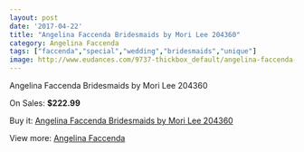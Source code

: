 ```yaml
---
layout: post
date: '2017-04-22'
title: "Angelina Faccenda Bridesmaids by Mori Lee 204360"
category: Angelina Faccenda
tags: ["faccenda","special","wedding","bridesmaids","unique"]
image: http://www.eudances.com/9737-thickbox_default/angelina-faccenda-bridesmaids-by-mori-lee-204360.jpg
---
```

Angelina Faccenda Bridesmaids by Mori Lee 204360

On Sales: **$222.99**
<a href="https://www.eudances.com/en/angelina-faccenda/3202-angelina-faccenda-bridesmaids-by-mori-lee-204360.html"><amp-img layout="responsive" width="600" height="600" src="//www.eudances.com/9737-thickbox_default/angelina-faccenda-bridesmaids-by-mori-lee-204360.jpg" alt="Angelina Faccenda Bridesmaids by Mori Lee 204360 0" /></a>
<a href="https://www.eudances.com/en/angelina-faccenda/3202-angelina-faccenda-bridesmaids-by-mori-lee-204360.html"><amp-img layout="responsive" width="600" height="600" src="//www.eudances.com/9740-thickbox_default/angelina-faccenda-bridesmaids-by-mori-lee-204360.jpg" alt="Angelina Faccenda Bridesmaids by Mori Lee 204360 1" /></a>
<a href="https://www.eudances.com/en/angelina-faccenda/3202-angelina-faccenda-bridesmaids-by-mori-lee-204360.html"><amp-img layout="responsive" width="600" height="600" src="//www.eudances.com/9739-thickbox_default/angelina-faccenda-bridesmaids-by-mori-lee-204360.jpg" alt="Angelina Faccenda Bridesmaids by Mori Lee 204360 2" /></a>
<a href="https://www.eudances.com/en/angelina-faccenda/3202-angelina-faccenda-bridesmaids-by-mori-lee-204360.html"><amp-img layout="responsive" width="600" height="600" src="//www.eudances.com/9738-thickbox_default/angelina-faccenda-bridesmaids-by-mori-lee-204360.jpg" alt="Angelina Faccenda Bridesmaids by Mori Lee 204360 3" /></a>

Buy it: [Angelina Faccenda Bridesmaids by Mori Lee 204360](https://www.eudances.com/en/angelina-faccenda/3202-angelina-faccenda-bridesmaids-by-mori-lee-204360.html "Angelina Faccenda Bridesmaids by Mori Lee 204360")

View more: [Angelina Faccenda](https://www.eudances.com/en/55-angelina-faccenda "Angelina Faccenda")